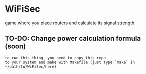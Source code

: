 # WiFiSec

game where you place routers and calculate its signal strength.

## TO-DO: Change power calculation formula (soon)

```
to run this thing, you need to copy this repo
to your system and make with Makefile (just type `make` in ~/path/to/WiFiSec/here)
```
